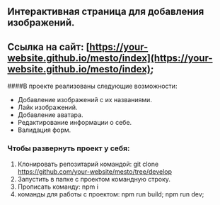 Интерактивная страница для добавления изображений.
-------------
## Ссылка на сайт: [https://your-website.github.io/mesto/index](https://your-website.github.io/mesto/index);

####В проекте реализованы следующие возможности:
- Добавление изображений с их названиями.
- Лайк изображений.
- Добавление аватара.
- Редактирование информации о себе.
- Валидация форм.

### Чтобы развернуть проект у себя:

1. Клонировать репозитарий командой: git clone https://github.com/your-website/mesto/tree/develop
2. Запустить в папке с проектом командную строку.
3. Прописать команду: npm i
4. команды для работы с проектом: 
npm run build;
npm run dev;